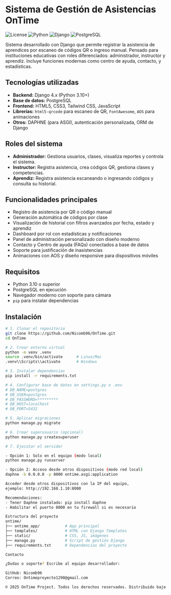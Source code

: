 # Sistema de Gestión de Asistencias OnTime

![License](https://img.shields.io/badge/license-MIT-blue.svg)
![Python](https://img.shields.io/badge/Python-3.10+-blue?logo=python&logoColor=white)
![Django](https://img.shields.io/badge/Django-4.x-green?logo=django&logoColor=white)
![PostgreSQL](https://img.shields.io/badge/PostgreSQL-14+-blue?logo=postgresql)

Sistema desarrollado con Django que permite registrar la asistencia de aprendices por escaneo de códigos QR o ingreso manual. Pensado para instituciones educativas con roles diferenciados: administrador, instructor y aprendiz. Incluye funciones modernas como centro de ayuda, contacto, y estadísticas.

## Tecnologías utilizadas

- **Backend:** Django 4.x (Python 3.10+)
- **Base de datos:** PostgreSQL
- **Frontend:** HTML5, CSS3, Tailwind CSS, JavaScript
- **Librerías:** `html5-qrcode` para escaneo de QR, `FontAwesome`, `AOS` para animaciones
- **Otros:** DAPHNE (para ASGI), autenticación personalizada, ORM de Django

## Roles del sistema

- **Administrador:** Gestiona usuarios, clases, visualiza reportes y controla el sistema.
- **Instructor:** Registra asistencia, crea códigos QR, gestiona clases y competencias.
- **Aprendiz:** Registra asistencia escaneando o ingresando códigos y consulta su historial.

## Funcionalidades principales

- Registro de asistencia por QR o código manual
- Generación automática de códigos por clase
- Visualización de historial con filtros avanzados por fecha, estado y aprendiz
- Dashboard por rol con estadísticas y notificaciones
- Panel de administración personalizado con diseño moderno
- Contacto y Centro de ayuda (FAQs) conectados a base de datos
- Soporte para justificación de inasistencias
- Animaciones con AOS y diseño responsive para dispositivos móviles

## Requisitos

- Python 3.10 o superior
- PostgreSQL en ejecución
- Navegador moderno con soporte para cámara
- `pip` para instalar dependencias

## Instalación

```bash
# 1. Clonar el repositorio
git clone https://github.com/Nicomb96/OnTime.git
cd OnTime

# 2. Crear entorno virtual
python -m venv .venv
source .venv/bin/activate      # Linux/Mac
.venv\\Scripts\\activate       # Windows

# 3. Instalar dependencias
pip install -r requirements.txt

# 4. Configurar base de datos en settings.py o .env
# DB_NAME=postgres
# DB_USER=postgres
# DB_PASSWORD=*********
# DB_HOST=localhost
# DB_PORT=5432

# 5. Aplicar migraciones
python manage.py migrate

# 6. Crear superusuario (opcional)
python manage.py createsuperuser

# 7. Ejecutar el servidor

- Opción 1: Solo en el equipo (modo local)
python manage.py runserver

- Opción 2: Acceso desde otros dispositivos (modo red local)
daphne -b 0.0.0.0 -p 8000 ontime.asgi:application

Acceder desde otros dispositivos con la IP del equipo,
ejemplo: http://192.168.1.10:8000

Recomendaciones:
- Tener Daphne instalado: pip install daphne
- Habilitar el puerto 8000 en tu firewall si es necesario

Estructura del proyecto
ontime/
├── ontime_app/           # App principal
├── templates/            # HTML con Django Templates
├── static/               # CSS, JS, imágenes
├── manage.py             # Script de gestión Django
├── requirements.txt      # Dependencias del proyecto

Contacto

¿Dudas o soporte? Escribe al equipo desarrollador:

GitHub: Nicomb96
Correo: Ontimeproyecto1290@gmail.com

© 2025 OnTime Project. Todos los derechos reservados. Distribuido bajo licencia MIT.
